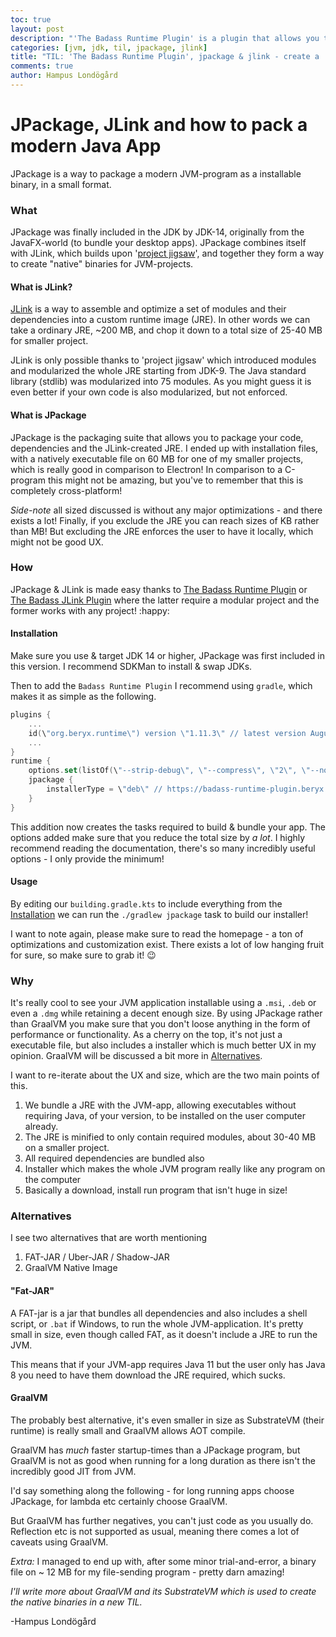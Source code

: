 ```yaml
---
toc: true
layout: post
description: "'The Badass Runtime Plugin' is a plugin that allows you to package a stripped down JRE and modules from your program into a 'native' installable program which doesn't require the user to have Java installed. It takes help of JPackage & JLink to achieve this, my own small program ended up at 35 MB including JRE, which is pretty crazy. This is like Electron, but better! ;)"
categories: [jvm, jdk, til, jpackage, jlink]
title: "TIL: 'The Badass Runtime Plugin', jpackage & jlink - create a 'native' installable executable from your JVM-app that isn't huge"
comments: true
author: Hampus Londögård
---
```

# JPackage, JLink and how to pack a modern Java App
JPackage is a way to package a modern JVM-program as a installable binary, in a small format.

### What
JPackage was finally included in the JDK by JDK-14, originally from the JavaFX-world (to bundle your desktop apps).
JPackage combines itself with JLink, which builds upon '[project jigsaw](https://openjdk.java.net/projects/jigsaw/)', and together they form a way to create \"native\" binaries for JVM-projects.

#### What is JLink?

[JLink](https://docs.oracle.com/javase/9/tools/jlink.htm) is a way to assemble and optimize a set of modules and their dependencies into a custom runtime image (JRE). 
In other words we can take a ordinary JRE, ~200 MB, and chop it down to a total size of 25-40 MB for smaller project.

JLink is only possible thanks to 'project jigsaw' which introduced modules and modularized the whole JRE starting from JDK-9. The Java standard library (stdlib) was modularized into 75 modules.
As you might guess it is even better if your own code is also modularized, but not enforced.

#### What is JPackage

 JPackage is the packaging suite that allows you to package your code, dependencies and the JLink-created JRE. I ended up with installation files, with a natively executable file on 60 MB for one of my smaller projects, which is really good in comparison to Electron!
In comparison to a C-program this might not be amazing, but you've to remember that this is completely cross-platform!

_Side-note_ all sized discussed is without any major optimizations - and there exists a lot! Finally, if you exclude the JRE you can reach sizes of KB rather than MB! But excluding the JRE enforces the user to have it locally, which might not be good UX.


### How
JPackage & JLink is made easy thanks to [The Badass Runtime Plugin](https://badass-runtime-plugin.beryx.org/releases/latest/) or [The Badass JLink Plugin](https://badass-jlink-plugin.beryx.org/releases/latest/) where the latter require a modular project and the former works with any project! :happy:

#### Installation

Make sure you use & target JDK 14 or higher, JPackage was first included in this version. I recommend SDKMan to install & swap JDKs.

Then to add the `Badass Runtime Plugin` I recommend using `gradle`, which makes it as simple as the following.

```kotlin
plugins {
    ...
    id(\"org.beryx.runtime\") version \"1.11.3\" // latest version August 2020
    ...
}
runtime {
    options.set(listOf(\"--strip-debug\", \"--compress\", \"2\", \"--no-header-files\", \"--no-man-pages\"))
    jpackage {
        installerType = \"deb\" // https://badass-runtime-plugin.beryx.org/releases/latest/
    }
}
```

This addition now creates the tasks required to build & bundle your app. The options added make sure that you reduce the total size by _a lot_.
I highly recommend reading the documentation, there's so many incredibly useful options - I only provide the minimum!

#### Usage

By editing our `building.gradle.kts` to include everything from the [Installation](#Installation) we can run the `./gradlew jpackage` task to build our installer! 

I want to note again, please make sure to read the homepage - a ton of optimizations and customization exist. There exists a lot of low hanging fruit for sure, so make sure to grab it! :wink:


### Why
It's really cool to see your JVM application installable using a `.msi`, `.deb` or even a `.dmg` while retaining a decent enough size.
By using JPackage rather than GraalVM you make sure that you don't loose anything in the form of performance or functionality. As a cherry on the top, it's not just a executable file, but also includes a installer which is much better UX in my opinion. GraalVM will be discussed a bit more in [Alternatives](#Alternatives).

I want to re-iterate about the UX and size, which are the two main points of this.

1. We bundle a JRE with the JVM-app, allowing executables without requiring Java, of your version, to be installed on the user computer already.
2. The JRE is minified to only contain required modules, about 30-40 MB on a smaller project.
3. All required dependencies are bundled also
4. Installer which makes the whole JVM program really like any program on the computer 
5. Basically a download, install run program that isn't huge in size!
 
### Alternatives
I see two alternatives that are worth mentioning

1. FAT-JAR / Uber-JAR / Shadow-JAR 
2. GraalVM Native Image

#### \"Fat-JAR\"
A FAT-jar is a jar that bundles all dependencies and also includes a shell script, or `.bat` if Windows, to run the whole JVM-application. 
It's pretty small in size, even though called FAT, as it doesn't include a JRE to run the JVM.

This means that if your JVM-app requires Java 11 but the user only has Java 8 you need to have them download the JRE required, which sucks.

 #### GraalVM
 The probably best alternative, it's even smaller in size as SubstrateVM (their runtime) is really small and GraalVM allows AOT compile.
 
 GraalVM has _much_ faster startup-times than a JPackage program, but GraalVM is not as good when running for a long duration as there isn't the incredibly good JIT from JVM.

I'd say something along the following - for long running apps choose JPackage, for lambda etc certainly choose GraalVM.

But GraalVM has further negatives, you can't just code as you usually do. Reflection etc is not supported as usual, meaning there comes a lot of caveats using GraalVM.

_Extra:_ I managed to end up with, after some minor trial-and-error, a binary file on ~ 12 MB for my file-sending program - pretty darn amazing!

  _I'll write more about GraalVM and its SubstrateVM which is used to create the native binaries in a new TIL._

-Hampus Londögård